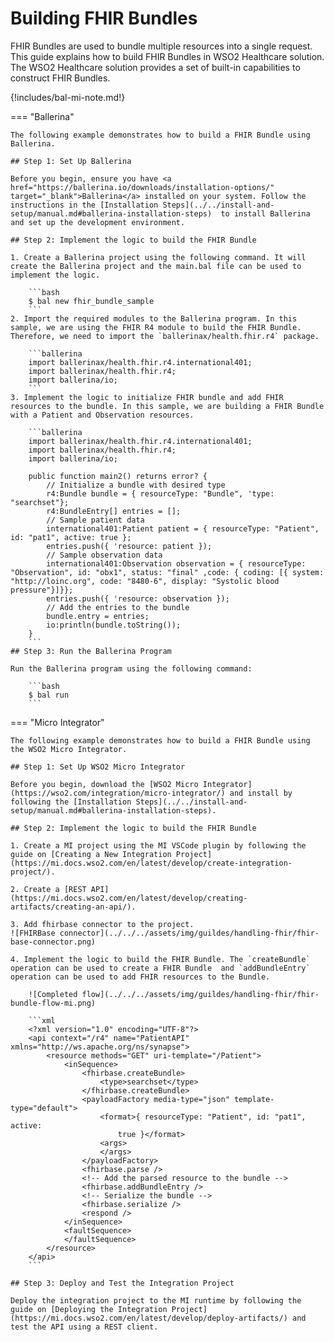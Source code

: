 # Building FHIR Bundles

FHIR Bundles are used to bundle multiple resources into a single request. This guide explains how to build FHIR Bundles in WSO2 Healthcare solution. The WSO2 Healthcare solution provides a set of built-in capabilities to construct FHIR Bundles.

{!includes/bal-mi-note.md!}

=== "Ballerina"

    The following example demonstrates how to build a FHIR Bundle using Ballerina.

    ## Step 1: Set Up Ballerina

    Before you begin, ensure you have <a href="https://ballerina.io/downloads/installation-options/" target="_blank">Ballerina</a> installed on your system. Follow the instructions in the [Installation Steps](../../install-and-setup/manual.md#ballerina-installation-steps)  to install Ballerina and set up the development environment.

    ## Step 2: Implement the logic to build the FHIR Bundle

    1. Create a Ballerina project using the following command. It will create the Ballerina project and the main.bal file can be used to implement the logic.
    
        ```bash
        $ bal new fhir_bundle_sample
        ```
    2. Import the required modules to the Ballerina program. In this sample, we are using the FHIR R4 module to build the FHIR Bundle. Therefore, we need to import the `ballerinax/health.fhir.r4` package.
    
        ```ballerina
        import ballerinax/health.fhir.r4.international401;
        import ballerinax/health.fhir.r4;
        import ballerina/io;
        ```    
    3. Implement the logic to initialize FHIR bundle and add FHIR resources to the bundle. In this sample, we are building a FHIR Bundle with a Patient and Observation resources.
    
        ```ballerina
        import ballerinax/health.fhir.r4.international401;
        import ballerinax/health.fhir.r4;
        import ballerina/io;

        public function main2() returns error? {
            // Initialize a bundle with desired type
            r4:Bundle bundle = { resourceType: "Bundle", 'type: "searchset"};
            r4:BundleEntry[] entries = []; 
            // Sample patient data
            international401:Patient patient = { resourceType: "Patient", id: "pat1", active: true };
            entries.push({ 'resource: patient });
            // Sample observation data
            international401:Observation observation = { resourceType: "Observation", id: "obx1", status: "final" ,code: { coding: [{ system: "http://loinc.org", code: "8480-6", display: "Systolic blood pressure"}]}};
            entries.push({ 'resource: observation });
            // Add the entries to the bundle
            bundle.entry = entries;
            io:println(bundle.toString());
        }            
        ```
    ## Step 3: Run the Ballerina Program

    Run the Ballerina program using the following command:

        ```bash
        $ bal run
        ```        

=== "Micro Integrator" 

    The following example demonstrates how to build a FHIR Bundle using the WSO2 Micro Integrator.

    ## Step 1: Set Up WSO2 Micro Integrator

    Before you begin, download the [WSO2 Micro Integrator](https://wso2.com/integration/micro-integrator/) and install by following the [Installation Steps](../../install-and-setup/manual.md#ballerina-installation-steps).

    ## Step 2: Implement the logic to build the FHIR Bundle

    1. Create a MI project using the MI VSCode plugin by following the guide on [Creating a New Integration Project](https://mi.docs.wso2.com/en/latest/develop/create-integration-project/). 

    2. Create a [REST API](https://mi.docs.wso2.com/en/latest/develop/creating-artifacts/creating-an-api/).

    3. Add fhirbase connector to the project.
    ![FHIRBase connector](../../../assets/img/guildes/handling-fhir/fhir-base-connector.png)

    4. Implement the logic to build the FHIR Bundle. The `createBundle` operation can be used to create a FHIR Bundle  and `addBundleEntry` operation can be used to add FHIR resources to the Bundle. 

        ![Completed flow](../../../assets/img/guildes/handling-fhir/fhir-bundle-flow-mi.png)

        ```xml
        <?xml version="1.0" encoding="UTF-8"?>
        <api context="/r4" name="PatientAPI" xmlns="http://ws.apache.org/ns/synapse">
            <resource methods="GET" uri-template="/Patient">
                <inSequence>
                    <fhirbase.createBundle>
                        <type>searchset</type>
                    </fhirbase.createBundle>
                    <payloadFactory media-type="json" template-type="default">
                        <format>{ resourceType: "Patient", id: "pat1", active:
                            true }</format>
                        <args>
                        </args>
                    </payloadFactory>
                    <fhirbase.parse />
                    <!-- Add the parsed resource to the bundle -->
                    <fhirbase.addBundleEntry />
                    <!-- Serialize the bundle -->
                    <fhirbase.serialize />
                    <respond />
                </inSequence>
                <faultSequence>
                </faultSequence>
            </resource>
        </api>
        ```

    ## Step 3: Deploy and Test the Integration Project
    
    Deploy the integration project to the MI runtime by following the guide on [Deploying the Integration Project](https://mi.docs.wso2.com/en/latest/develop/deploy-artifacts/) and test the API using a REST client.        